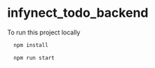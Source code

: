 # infynect_todo_backend

To run this project locally

```bash
  npm install
```
```bash
  npm run start
```

